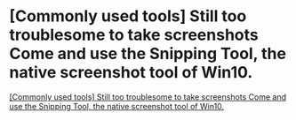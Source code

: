 # [Commonly used tools] Still too troublesome to take screenshots Come and use the Snipping Tool, the native screenshot tool of Win10.
[[Commonly used tools] Still too troublesome to take screenshots Come and use the Snipping Tool, the native screenshot tool of Win10.](https://aiwithcloud.com/2022/09/16/commonly_used_tools_still_too_troublesome_to_take_screenshots_come_and_use_the_snipping_tool_the_native_screenshot_tool_of_win10/)